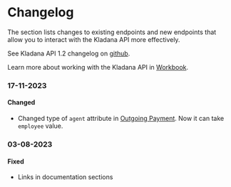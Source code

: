 # Changelog

The section lists changes to existing endpoints and new endpoints that allow you to interact with the Kladana API more effectively.
 
See Kladana API 1.2 changelog on [github](https://github.com/moysklad/api-remap-1.2-doc-in/blob/master/CHANGELOG.md).

Learn more about working with the Kladana API in [Workbook](../workbook/#workbook).

### 17-11-2023
#### Changed
- Changed type of `agent` attribute in [Outgoing Payment](../documents/#transactions-outgoing-payment). Now it can take `employee` value.

### 03-08-2023
#### Fixed
- Links in documentation sections
